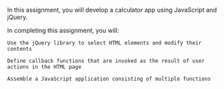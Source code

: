 In this assignment, you will develop a calculator app using JavaScript and jQuery.

In completing this assignment, you will:

    Use the jQuery library to select HTML elements and modify their contents

    Define callback functions that are invoked as the result of user actions in the HTML page

    Assemble a JavaScript application consisting of multiple functions
